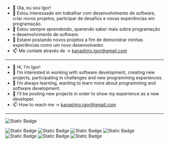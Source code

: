 - 👋 Ola, eu sou Igor!
- 👀 Estou interessado em trabalhar com desenvolvimento de software, criar novos projetos, participar de desafios e novas experiências em programação.
- 🌱 Estou sempre aprendendo, querendo saber mais sobre programação e desenvolvimento de software.
- 💞️ Estarei postando novos projetos a fim de demonstrar minhas experiências como um novo desenvolvedor.
- 📫 Me contate através de -> kanashiro.igor@gmail.com
----------------------------------------------------------------------------------------------------------------
- 👋 Hi, I’m Igor!
- 👀 I’m interested in working with software development, creating new projects, participating in challenges and new programming experiences.
- 🌱 I’m always learning, wanting to learn more about programming and software development.
- 💞️ I'll be posting new projects in order to show my experience as a new developer.
- 📫 How to reach me -> kanashiro.igor@gmail.com
----------------------------------------------------------------------------------------------------------------
![Static Badge](https://img.shields.io/badge/SKILLS-blue)

![Static Badge](https://img.shields.io/badge/HTML5-green) ![Static Badge](https://img.shields.io/badge/CSS-green) ![Static Badge](https://img.shields.io/badge/Java-green) ![Static Badge](https://img.shields.io/badge/SQL-green) ![Static Badge](https://img.shields.io/badge/Postman-green) ![Static Badge](https://img.shields.io/badge/Salesforce-green) ![Static Badge](https://img.shields.io/badge/API-green)

<!---
kanashiro-igor/kanashiro-igor is a ✨ special ✨ repository because its `README.md` (this file) appears on your GitHub profile.
You can click the Preview link to take a look at your changes.
--->
